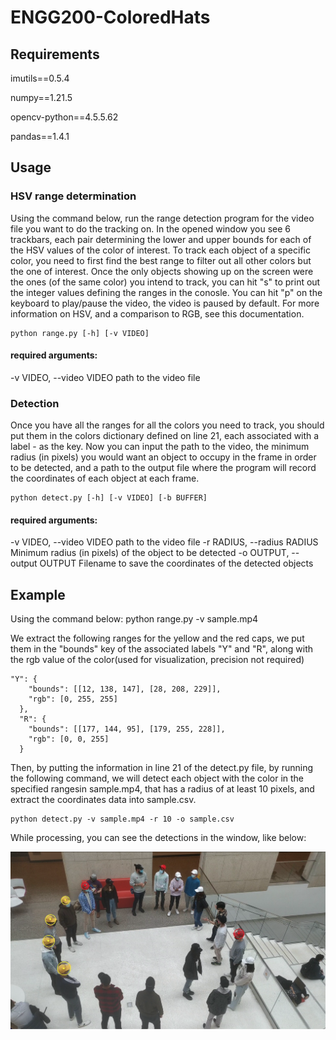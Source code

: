 # ENGG200-ColoredHats

## Requirements
imutils==0.5.4

numpy==1.21.5

opencv-python==4.5.5.62

pandas==1.4.1
## Usage
### HSV range determination
Using the command below, run the range detection program for the video file you want to do the tracking on.
In the opened window you see 6 trackbars, each pair determining the lower and upper bounds for each of the HSV values of the color of interest.
To track each object of a specific color, you need to first find the best range to filter out all other colors but the one of interest.
Once the only objects showing up on the screen were the ones (of the same color) you intend to track, you can hit "s" to print out the integer values defining the ranges in the conosle.
You can hit "p" on the keyboard to play/pause the video, the video is paused by default.
For more information on HSV, and a comparison to RGB, see this documentation.
```
python range.py [-h] [-v VIDEO]
```
#### required arguments:
  -v VIDEO, --video VIDEO
                        path to the video file

### Detection

Once you have all the ranges for all the colors you need to track, you should put them in the colors dictionary defined on line 21, each associated with a label - as the key. 
Now you can input the path to the video, the minimum radius (in pixels) you would want an object to occupy in the frame in order to be detected, and a path to the output file where the program will record the coordinates of each object at each frame.
```
python detect.py [-h] [-v VIDEO] [-b BUFFER]
```
#### required arguments:
  -v VIDEO, --video VIDEO
                        path to the video file
  -r RADIUS, --radius RADIUS
                        Minimum radius (in pixels) of the object to be detected
  -o OUTPUT, --output OUTPUT
                        Filename to save the coordinates of the detected objects


## Example
Using the command below:
python range.py -v sample.mp4

We extract the following ranges for the yellow and the red caps, we put them in the "bounds" key of the associated labels "Y" and "R", along with the rgb value of the color(used for visualization, precision not required)
```
"Y": {
    "bounds": [[12, 138, 147], [28, 208, 229]],
    "rgb": [0, 255, 255]
  },
  "R": {
    "bounds": [[177, 144, 95], [179, 255, 228]],
    "rgb": [0, 0, 255]
  }
```

Then, by putting the information in line 21 of the detect.py file, by running the following command, we will detect each object with the color in the specified rangesin sample.mp4, that has a radius of at least 10 pixels, and extract the coordinates data into sample.csv.
```
python detect.py -v sample.mp4 -r 10 -o sample.csv
```
While processing, you can see the detections in the window, like below:

![A frame of detection](./sample.png)

